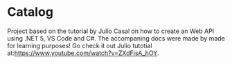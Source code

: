 # Catalog
Project based on the tutorial by Julio Casal on how to create an Web API using .NET 5, VS Code and C#. 
The accompaning docs were made by made for learning purposes!
Go check it out Julio tutotial at:https://www.youtube.com/watch?v=ZXdFisA_hOY.
